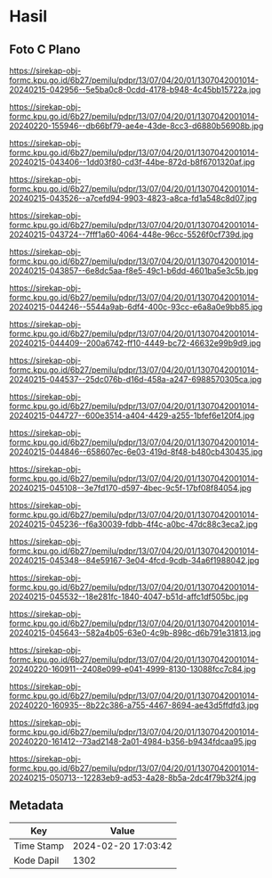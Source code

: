 # Hasil

## Foto C Plano

https://sirekap-obj-formc.kpu.go.id/6b27/pemilu/pdpr/13/07/04/20/01/1307042001014-20240215-042956--5e5ba0c8-0cdd-4178-b948-4c45bb15722a.jpg

https://sirekap-obj-formc.kpu.go.id/6b27/pemilu/pdpr/13/07/04/20/01/1307042001014-20240220-155946--db66bf79-ae4e-43de-8cc3-d6880b56908b.jpg

https://sirekap-obj-formc.kpu.go.id/6b27/pemilu/pdpr/13/07/04/20/01/1307042001014-20240215-043406--1dd03f80-cd3f-44be-872d-b8f6701320af.jpg

https://sirekap-obj-formc.kpu.go.id/6b27/pemilu/pdpr/13/07/04/20/01/1307042001014-20240215-043526--a7cefd94-9903-4823-a8ca-fd1a548c8d07.jpg

https://sirekap-obj-formc.kpu.go.id/6b27/pemilu/pdpr/13/07/04/20/01/1307042001014-20240215-043724--7fff1a60-4064-448e-96cc-5526f0cf739d.jpg

https://sirekap-obj-formc.kpu.go.id/6b27/pemilu/pdpr/13/07/04/20/01/1307042001014-20240215-043857--6e8dc5aa-f8e5-49c1-b6dd-4601ba5e3c5b.jpg

https://sirekap-obj-formc.kpu.go.id/6b27/pemilu/pdpr/13/07/04/20/01/1307042001014-20240215-044246--5544a9ab-6df4-400c-93cc-e6a8a0e9bb85.jpg

https://sirekap-obj-formc.kpu.go.id/6b27/pemilu/pdpr/13/07/04/20/01/1307042001014-20240215-044409--200a6742-ff10-4449-bc72-46632e99b9d9.jpg

https://sirekap-obj-formc.kpu.go.id/6b27/pemilu/pdpr/13/07/04/20/01/1307042001014-20240215-044537--25dc076b-d16d-458a-a247-6988570305ca.jpg

https://sirekap-obj-formc.kpu.go.id/6b27/pemilu/pdpr/13/07/04/20/01/1307042001014-20240215-044727--600e3514-a404-4429-a255-1bfef6e120f4.jpg

https://sirekap-obj-formc.kpu.go.id/6b27/pemilu/pdpr/13/07/04/20/01/1307042001014-20240215-044846--658607ec-6e03-419d-8f48-b480cb430435.jpg

https://sirekap-obj-formc.kpu.go.id/6b27/pemilu/pdpr/13/07/04/20/01/1307042001014-20240215-045108--3e7fd170-d597-4bec-9c5f-17bf08f84054.jpg

https://sirekap-obj-formc.kpu.go.id/6b27/pemilu/pdpr/13/07/04/20/01/1307042001014-20240215-045236--f6a30039-fdbb-4f4c-a0bc-47dc88c3eca2.jpg

https://sirekap-obj-formc.kpu.go.id/6b27/pemilu/pdpr/13/07/04/20/01/1307042001014-20240215-045348--84e59167-3e04-4fcd-9cdb-34a6f1988042.jpg

https://sirekap-obj-formc.kpu.go.id/6b27/pemilu/pdpr/13/07/04/20/01/1307042001014-20240215-045532--18e281fc-1840-4047-b51d-affc1df505bc.jpg

https://sirekap-obj-formc.kpu.go.id/6b27/pemilu/pdpr/13/07/04/20/01/1307042001014-20240215-045643--582a4b05-63e0-4c9b-898c-d6b791e31813.jpg

https://sirekap-obj-formc.kpu.go.id/6b27/pemilu/pdpr/13/07/04/20/01/1307042001014-20240220-160911--2408e099-e041-4999-8130-13088fcc7c84.jpg

https://sirekap-obj-formc.kpu.go.id/6b27/pemilu/pdpr/13/07/04/20/01/1307042001014-20240220-160935--8b22c386-a755-4467-8694-ae43d5ffdfd3.jpg

https://sirekap-obj-formc.kpu.go.id/6b27/pemilu/pdpr/13/07/04/20/01/1307042001014-20240220-161412--73ad2148-2a01-4984-b356-b9434fdcaa95.jpg

https://sirekap-obj-formc.kpu.go.id/6b27/pemilu/pdpr/13/07/04/20/01/1307042001014-20240215-050713--12283eb9-ad53-4a28-8b5a-2dc4f79b32f4.jpg


## Metadata

| Key        | Value               |
| ---------- | ------------------- |
| Time Stamp | 2024-02-20 17:03:42 |
| Kode Dapil | 1302                |



